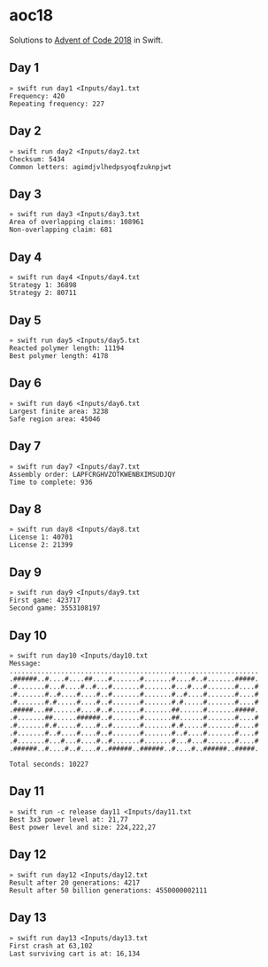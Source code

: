 
aoc18
=====

Solutions to [Advent of Code 2018](https://adventofcode.com) in Swift.


Day 1
-----

```
» swift run day1 <Inputs/day1.txt
Frequency: 420
Repeating frequency: 227
```


Day 2
-----

```
» swift run day2 <Inputs/day2.txt
Checksum: 5434
Common letters: agimdjvlhedpsyoqfzuknpjwt
```


Day 3
-----

```
» swift run day3 <Inputs/day3.txt
Area of overlapping claims: 108961
Non-overlapping claim: 681
```


Day 4
-----

```
» swift run day4 <Inputs/day4.txt
Strategy 1: 36898
Strategy 2: 80711
```


Day 5
-----

```
» swift run day5 <Inputs/day5.txt
Reacted polymer length: 11194
Best polymer length: 4178
```


Day 6
-----

```
» swift run day6 <Inputs/day6.txt
Largest finite area: 3238
Safe region area: 45046
```


Day 7
-----

```
» swift run day7 <Inputs/day7.txt
Assembly order: LAPFCRGHVZOTKWENBXIMSUDJQY
Time to complete: 936
```


Day 8
-----

```
» swift run day8 <Inputs/day8.txt
License 1: 40701
License 2: 21399
```


Day 9
-----

```
» swift run day9 <Inputs/day9.txt
First game: 423717
Second game: 3553108197
```


Day 10
------

```
» swift run day10 <Inputs/day10.txt
Message:
...............................................................
.######..#....#....##....#.......#.......#....#..#.......#####.
.#.......#...#....#..#...#.......#.......#...#...#.......#....#
.#.......#..#....#....#..#.......#.......#..#....#.......#....#
.#.......#.#.....#....#..#.......#.......#.#.....#.......#....#
.#####...##......#....#..#.......#.......##......#.......#####.
.#.......##......######..#.......#.......##......#.......#....#
.#.......#.#.....#....#..#.......#.......#.#.....#.......#....#
.#.......#..#....#....#..#.......#.......#..#....#.......#....#
.#.......#...#...#....#..#.......#.......#...#...#.......#....#
.######..#....#..#....#..######..######..#....#..######..#####.

Total seconds: 10227
```


Day 11
------

```
» swift run -c release day11 <Inputs/day11.txt
Best 3x3 power level at: 21,77
Best power level and size: 224,222,27
```


Day 12
------

```
» swift run day12 <Inputs/day12.txt
Result after 20 generations: 4217
Result after 50 billion generations: 4550000002111
```


Day 13
------

```
» swift run day13 <Inputs/day13.txt
First crash at 63,102
Last surviving cart is at: 16,134
```
